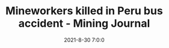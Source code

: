 ---
"title": "Mineworkers killed in Peru bus accident - Mining Journal"
"date": "2021-8-30 7:0:0"
"feed_name": "GOOGLENEWSMINING"
"feed_website": "https://news.google.com/search?q=mining%2Bincident&hl=en-US&gl=US&ceid=US:en"
"feed_rss": "https://news.google.com/rss/search?q=mining%2Bincident&hl=en-US&gl=US&ceid=US:en"
"link": "https://www.mining-journal.com/copper-news/news/1416717/mineworkers-killed-in-peru-bus-accident"
"file": "_posts/2021-1-1-7b58f298c0b45eef79202cf470accdf72f09c285.md"
"accident": "1"
"drilling": "0"
---